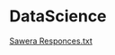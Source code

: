 # DataScience
[Sawera Responces.txt](https://github.com/Saweraurooj/DataScience/files/6370968/Sawera.Responces.txt)

